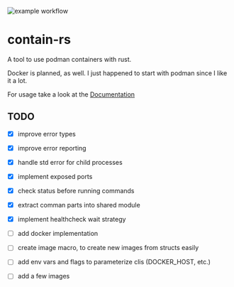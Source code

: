 ![example workflow](https://github.com/reenigneEsrever92/contain-rs/actions/workflows/rust.yml/badge.svg)

# contain-rs

A tool to use podman containers with rust.

Docker is planned, as well. I just happened to start with podman since I like it a lot.

For usage take a look at the [Documentation](https://docs.rs/contain-rs/0.1.3/contain_rs/)

## TODO

- [x] improve error types
- [x] improve error reporting
- [x] handle std error for child processes
- [x] implement exposed ports
- [x] check status before running commands
- [x] extract comman parts into shared module
- [x] implement healthcheck wait strategy
- [ ] add docker implementation
- [ ] create image macro, to create new images from structs easily
- [ ] add env vars and flags to parameterize clis (DOCKER_HOST, etc.)
- [ ] add a few images

